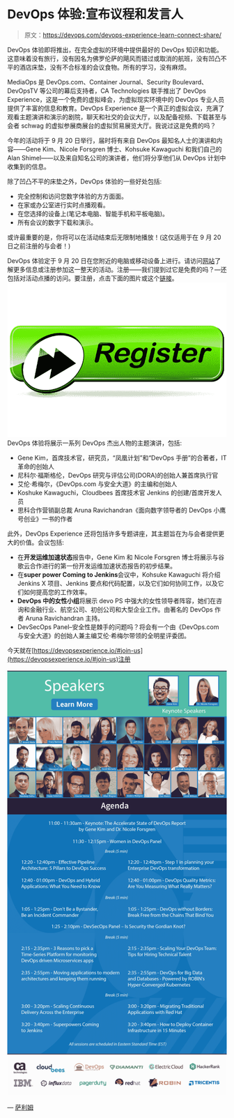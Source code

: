 # DevOps 体验:宣布议程和发言人

> 原文：<https://devops.com/devops-experience-learn-connect-share/>

DevOps 体验即将推出，在完全虚拟的环境中提供最好的 DevOps 知识和功能。这意味着没有旅行，没有因名为佛罗伦萨的飓风而错过或取消的航班，没有凹凸不平的酒店床垫，没有不合标准的会议食物。所有的学习，没有麻烦。

MediaOps 是 DevOps.com、Container Journal、Security Boulevard、DevOpsTV 等公司的幕后支持者，CA Technologies 联手推出了 DevOps Experience，这是一个免费的虚拟峰会，为虚拟现实环境中的 DevOps 专业人员提供了丰富的信息和教育。DevOps Experience 是一个真正的虚拟会议，充满了观看主题演讲和演示的剧院，聊天和社交的会议大厅，以及配备视频、下载甚至与会者 schwag 的虚拟参展商展台的虚拟贸易展览大厅。我说过这是免费的吗？

今年的活动将于 9 月 20 日举行，届时将有来自 DevOps 最知名人士的演讲和内容——Gene Kim、Nicole Forsgren 博士、Kohsuke Kawaguchi 和我们自己的 Alan Shimel——以及来自知名公司的演讲者，他们将分享他们从 DevOps 计划中收集到的信息。

除了凹凸不平的床垫之外，DevOps 体验的一些好处包括:

*   完全控制和访问您数字体验的方方面面。
*   在家或办公室进行实时点播观看。
*   在您选择的设备上(笔记本电脑、智能手机和平板电脑)。
*   所有会议的数字下载和演示。

或许最重要的是，你将可以在活动结束后无限制地播放！(这仅适用于在 9 月 20 日之前注册的与会者！)

DevOps 体验定于 9 月 20 日在您附近的电脑或移动设备上进行。请访问[网站](https://devopsexperience.io/)了解更多信息或注册参加这一整天的活动。注册——我们提到过它是免费的吗？—还包括对活动点播的访问。要注册，点击下面的图片或这个[链接](https://devopsexperience.io/#join-us)。 [![](img/cd9bdd967e39567f197ce80397648f6f.png)](https://devopsexperience.io/#join-us) DevOps 体验将展示一系列 DevOps 杰出人物的主题演讲，包括:

*   Gene Kim，首席技术官，研究员，“凤凰计划”和“DevOps 手册”的合著者，IT 革命的创始人
*   尼科尔·福斯格伦，DevOps 研究与评估公司(DORA)的创始人兼首席执行官
*   艾伦·希梅尔，《DevOps.com 与安全大道》的主编和创始人
*   Koshuke Kawaguchi，Cloudbees 首席技术官 Jenkins 的创建/首席开发人员
*   思科合作营销副总裁 Aruna Ravichandran《面向数字领导者的 DevOps 小鹰号创业》一书的作者

此外，DevOps Experience 还将包括许多专题讲座，其主题旨在为与会者提供更大的价值。会议包括:

*   在**开发运维加速状态**报告中，Gene Kim 和 Nicole Forsgren 博士将展示与谷歌云合作进行的第一份开发运维加速状态报告的初步结果。
*   在**super power Coming to Jenkins**会议中，Kohsuke Kawaguchi 将介绍 Jenkins X 项目、Jenkins 要点和代码配置，以及它们如何协同工作，以及它们如何提高您的工作效率。
*   **DevOps 中的女性小组**将展示 devo PS 中强大的女性领导者阵容，她们在咨询和金融行业、航空公司、初创公司和大型企业工作。由著名的 DevOps 作者 Aruna Ravichandran 主持。
*   DevSecOps Panel–安全性是棘手的问题吗？将会有一个由《DevOps.com 与安全大道》的创始人兼主编艾伦·希梅尔带领的全明星评委团。

今天就在[https://devopsexperience.io/#join-us](https://devopsexperience.io/#join-us)注册

**[![](img/6eb00b907a7e2b3659987c50b886e3e8.png)](https://devopsexperience.io/#join-us)**

— [萨利姆](https://devops.com/author/saleem/)